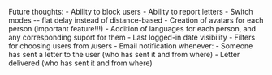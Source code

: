 Future thoughts:
    - Ability to block users
    - Ability to report letters
    - Switch modes -- flat delay instead of distance-based
    - Creation of avatars for each person (important feature!!!)
    - Addition of languages for each person, and any corresponding suport for them
    - Last logged-in date visibility
    - Filters for choosing users from /users
    - Email notification whenever:
        - Someone has sent a letter to the user (who has sent it and from where)
        - Letter delivered (who has sent it and from where)